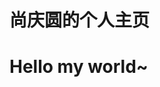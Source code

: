 
<html lang="en">
<head>
    <meta charset="UTF-8">
    <title>yaorongke</title>
</head>
<body>
    <h1>尚庆圆的个人主页</h1>
    <h1>Hello my world~</h1>
</body>
</html>
